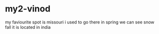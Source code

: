 # my2-vinod
my faviourite spot is missouri
i used to go there in spring 
we can see snow fall 
it is located in india
